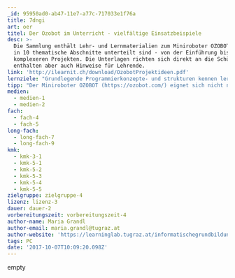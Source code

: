 ```yaml
---
_id: 95950ad0-ab47-11e7-a77c-717033e1f76a
title: 7dngi
art: oer
titel: Der Ozobot im Unterricht - vielfältige Einsatzbeispiele
desc: >-
  Die Sammlung enthält Lehr- und Lernmaterialien zum Miniroboter OZOBOT, welche
  in 10 thematische Abschnitte unterteilt sind - von der Einführung bis hin zu
  komplexeren Projekten. Die Unterlagen richten sich direkt an die SchülerInnen,
  enthalten aber auch Hinweise für Lehrende.
link: 'http://ilearnit.ch/download/OzobotProjektideen.pdf'
lernziele: "Grundlegende Programmierkonzepte- und strukturen kennen lernen\r\nKreative Nutzung von Programmiersprachen\r\nProbleme abstrahieren und Lösungsschritte formulieren\r\nEinfache mathematische Probleme im Zusammenhang mit Zufall, Wahrscheinlichkeit, Zeit und Geschwindigkeit lösen"
tipp: "Der Miniroboter OZOBOT (https://ozobot.com/) eignet sich nicht nur für den Einsatz im Informatikunterricht. Die vorliegenden Projektideen adressieren auch die Bereiche Medien, Natur, Technik und Mathematik. Ebenso ist der Einsatz im Sprachunterricht möglich. Neben vielseitigen Einsatzmöglichkeiten zeichnet sich der OZOBOT durch seine sehr einfache Handhabung aus. \r\n\r\nDie Programmierung kann entweder mit definierten Farbcodes oder über den Editor/die Webanwendung OZOBLOCKLY (https://ozoblockly.com/) erfolgen. Die Übertragung eines Programmes auf den OZOBOT erfolgt dabei kabellos. Beide Varianten werden im Dokument behandelt. \r\n\r\nIm Moment sind 2 Versionen des Roboters verfügbar.\r\nDer OZOBOT BIT kostet zwischen 50-60€ und wird für den Einsatz in der Sekundarstufe 1 empfohlen.\r\n\r\nStellen Sie den SchülerInnen die Unterlagen in digitaler oder ausgedruckter Form zur Verfügung. Achten Sie darauf, dass die Materialien, welche unter dem Punkt \"Was brauchst du?\" angeführt sind, zur Verfügung stehen. Alle 10 Lerneinheiten gliedern sich in die Abschnitte \"Worum geht es?\", \"Was brauchst du?\", \"Was lernst du?\" und \"Wie funktioniert es?\"."
medien:
  - medien-1
  - medien-2
fach:
  - fach-4
  - fach-5
long-fach:
  - long-fach-7
  - long-fach-9
kmk:
  - kmk-3-1
  - kmk-5-1
  - kmk-5-2
  - kmk-5-3
  - kmk-5-4
  - kmk-5-5
zielgruppe: zielgruppe-4
lizenz: lizenz-3
dauer: dauer-2
vorbereitungszeit: vorbereitungszeit-4
author-name: Maria Grandl
author-email: maria.grandl@tugraz.at
author-website: 'https://learninglab.tugraz.at/informatischegrundbildung/'
tags: PC
date: '2017-10-07T10:09:20.098Z'
---
```

empty
